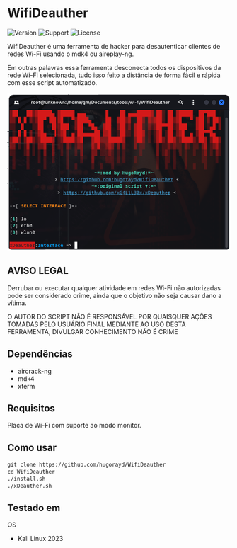 # WifiDeauther
![Version](https://img.shields.io/badge/WifiDeauther-1.0-blue?style=flat-square) ![Support](https://img.shields.io/badge/Supported_OS-Linux-red?style=flat-square) ![License](https://img.shields.io/badge/License-GPL-green?style=flat-square)


WifiDeauther é uma ferramenta de hacker para desautenticar clientes de redes Wi-Fi usando o mdk4 ou  aireplay-ng.

Em outras palavras essa ferramenta desconecta todos os dispositivos da rede Wi-Fi selecionada, tudo isso feito a distância de forma fácil e rápida com esse script automatizado.

![Screenshot_Main_Screen](https://raw.githubusercontent.com/hugorayd/WifiDeauther/main/screenshots/main_screen.png)

## AVISO LEGAL
Derrubar ou executar qualquer atividade em redes Wi-Fi não autorizadas pode ser considerado crime, ainda que o objetivo não seja causar dano a vítima.

O AUTOR DO SCRIPT NÃO É RESPONSÁVEL POR QUAISQUER AÇÕES TOMADAS PELO USUÁRIO FINAL MEDIANTE AO USO DESTA FERRAMENTA, DIVULGAR CONHECIMENTO NÃO É CRIME

## Dependências
- aircrack-ng
- mdk4
- xterm


## Requisitos
Placa de Wi-Fi com suporte ao modo monitor.


## Como usar
```
git clone https://github.com/hugorayd/WifiDeauther
cd WifiDeauther
./install.sh
./xDeauther.sh
```

## Testado em
OS
- Kali Linux 2023
